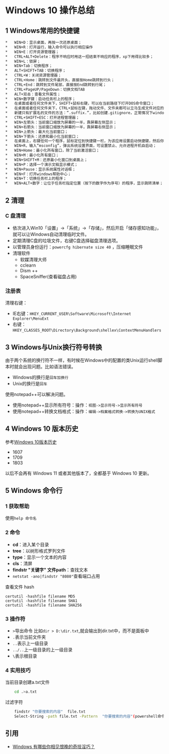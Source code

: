 # Windows 10 操作总结

## 1 Windows常用的快捷键

```bash
*   WIN+D：显示桌面，再按一次还原桌面；
*   WIN+R：打开运行，输入命令可以执行相应操作
*   WIN+E：打开资源管理器；
*   CTRL+ALT+Delete：程序不响应时用这一招结束不响应的程序，xp下用得比较多；
*   WIN+L：锁屏；
*   WIN+Tab：切换程序；
*   ALT+SHIFT+TAB：切换程序；
*   CTRL+W：关闭资源管理器；
*   CTRL+Home：跳转到文件最开头，直接按Home跳转到行头；
*   CTRL+End：跳转到文件尾部，直接按End跳转到行尾；
*   CTRL+PageUP/PageDown：切换文档TAB
*   ALT+双击：查看文件属性；
*   WIN+数字键：启动任务栏上的程序；
*   在桌面或者任何文件夹下，SHIFT+鼠标右键，可以在当前路径下打开DOS命令窗口；
*   在桌面或者任何文件夹下，CTRL+鼠标左键，拖动文件、文件夹都可以立马生成文件对应的副本；
*   新建只有扩展名的文件的方法：”.suffix.”，比如创建.gitignore，正常情况下windows是不允许创建的，但在扩展名后面加点，即.gitignore.就可以正常创建了；
*   CTRL+SHIFT+ESC：打开进程管理器；
*   WIN+左箭头：当前窗口缩放为屏幕的一半，靠屏幕左侧显示；
*   WIN+右箭头：当前窗口缩放为屏幕的一半，靠屏幕右侧显示；
*   WIN+上箭头：最大化当前窗口；
*   WIN+下箭头：还原和最小化当前窗口；
*   在桌面上，右键任何一个程序，鼠标定位到快捷键一栏，为该应用设置启动快捷键，然后你就可以通过这个这个快捷键来启动该程序啦；
*   WIN+R，输入“msconfig”，弹出系统设置界面，可设置禁止、允许进程开机自启动；
*   WIN+Home：最小化所有窗口，除了当前激活窗口；
*   WIN+M：最小化所有窗口；
*   WIN+SHIFT+M：还原最小化窗口到桌面上；
*   WIN+P：选择一个演示文稿显示模式；
*   WIN+Pause：显示系统属性对话框；
*   WIN+F：打开windows帮助中心；
*   WIN+T：切换任务栏上的程序；
*   WIN+ALT+数字：让位于任务栏指定位置（按下的数字作为序号）的程序，显示跳转清单；
```

## 2 清理

### C 盘清理

- 依次进入Win10「设置」→「系统」→「存储」，然后开启「储存感知功能」，就可以让Windows自动清理临时文件。
- 定期清理C盘的垃圾文件，右键C盘选择磁盘清理选项。
- 以管理员身份运行：`powercfg hibernate size 40` ，压缩睡眠文件
- 清理软件
  - 软媒清理大师
  - cclearn
  - Dism ++
  - SpaceSniffer(查看磁盘占用)

### 注册表

清理右键：

- IE右键：`HKEY_CURRENT_USER\Software\Microsoft\Internet Explorer\MenuExt`
- 右键：`HKEY_CLASSES_ROOT\Directory\Background\shellex\ContextMenuHandlers`

## 3 Windows与Unix换行符号转换

由于两个系统的换行符不一样，有时候在Windows中的配置的类Unix运行shell脚本时就会出现问题。比如语法错误。

- Windows的换行是`回车加换行`
- Unix的换行是`回车`

使用notepad++可以解决问题。

- 使用notepad++显示所有符号：操作：`视图->显示符号->显示所有符号`
- 使用notepad++转换文档格式：操作：`编辑->档案格式转换->转换为UNIX格式`

## 4 Windows 10 版本历史

参考[Windows 10版本历史](https://zh.wikipedia.org/wiki/Windows_10%E7%89%88%E6%9C%AC%E5%8E%86%E5%8F%B2)

- 1607
- 1709
- 1803

以后不会再有 Windows 11 或者其他版本了，全都基于 Windows 10 更新。

## 5 Windows 命令行

### 1 获取帮助

使用`help 命令名`

### 2 命令

- **cd**：进入某个目录
- **tree**：以树形格式罗列文件
- **type**：显示一个文本的内容
- **cls**：清屏
- **findstr "关键字" 文件path**：查找文本
- `netstat -ano|findstr "8080"`查看端口占用

查看文件 hash

```
certutil -hashfile filename MD5
certutil -hashfile filename SHA1
certutil -hashfile filename SHA256
```

### 3 操作符

- `>`导出命令 比如`dir > D:\dir.txt`,就会输出到dir.txt中，而不是面板中
- `.`表示当前文件夹
- `..`表示上一级目录
- `../..`上一级目录的上一级目录
- `\`表示根目录

### 4 实用技巧

当前目录创建a.txt文件

```bash
    cd .>a.txt
```

过滤字符

```bash
    findstr "你要搜索的内容"  file.txt
    Select-String -path file.txt -Pattern  "你要搜索的内容"(powershell命令)
```

## 引用

- [Windows 有哪些你相见恨晚的奇技淫巧？](http://www.zhihu.com/question/27721113)
